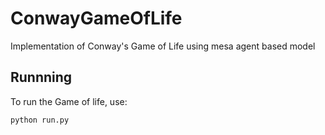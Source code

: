 # ConwayGameOfLife
Implementation of Conway's Game of Life using mesa agent based model

## Runnning

To run the Game of life, use:
```bash
python run.py
```

